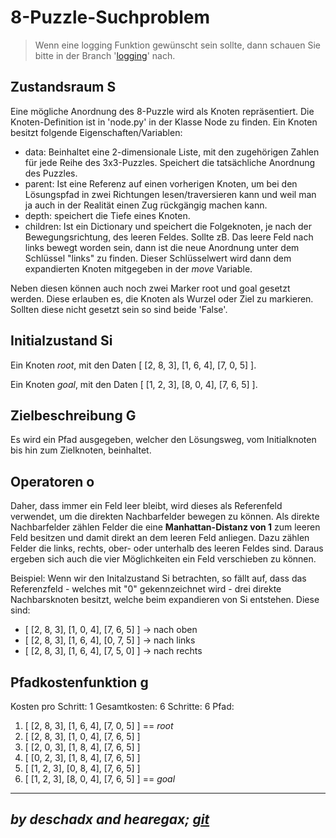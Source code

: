 # 8-Puzzle-Suchproblem


> Wenn eine logging Funktion gewünscht sein sollte, dann schauen Sie bitte in der Branch '[logging](https://github.com/Ageneh/ki/tree/logging)' nach.


## Zustandsraum S
Eine mögliche Anordnung des 8-Puzzle wird als Knoten repräsentiert. Die Knoten-Definition ist in 'node.py' in der Klasse Node zu finden.
Ein Knoten besitzt folgende Eigenschaften/Variablen:
- data: Beinhaltet eine 2-dimensionale Liste, mit den zugehörigen Zahlen für jede Reihe des 3x3-Puzzles. Speichert die tatsächliche Anordnung des Puzzles.
- parent: Ist eine Referenz auf einen vorherigen Knoten, um bei den Lösungspfad in zwei Richtungen lesen/traversieren kann und weil man ja auch in der Realität einen Zug rückgängig machen kann.
- depth: speichert die Tiefe eines Knoten.
- children: Ist ein Dictionary und speichert die Folgeknoten, je nach der Bewegungsrichtung, des leeren Feldes. Sollte zB. Das leere Feld nach links bewegt worden sein, dann ist die neue Anordnung unter dem Schlüssel "links" zu finden. Dieser Schlüsselwert wird dann dem expandierten Knoten mitgegeben in der _move_ Variable.

Neben diesen können auch noch zwei Marker root und goal gesetzt werden. Diese erlauben es, die Knoten als Wurzel oder Ziel zu markieren. Sollten diese nicht gesetzt sein so sind beide 'False'.


## Initialzustand Si

Ein Knoten _root_, mit den Daten [ 
[2, 8, 3],
[1, 6, 4],
[7, 0, 5]
].

Ein Knoten _goal_, mit den Daten [
[1, 2, 3],
[8, 0, 4],
[7, 6, 5]
].


## Zielbeschreibung G
Es wird ein Pfad ausgegeben, welcher den Lösungsweg, vom Initialknoten bis hin zum Zielknoten, beinhaltet.


## Operatoren o

Daher, dass immer ein Feld leer bleibt, wird dieses als Referenfeld verwendet, um die direkten Nachbarfelder bewegen zu können. Als direkte Nachbarfelder zählen Felder die eine **Manhattan-Distanz von 1** zum leeren Feld besitzen und damit direkt an dem leeren Feld anliegen. Dazu zählen Felder die links, rechts, ober- oder unterhalb des leeren Feldes sind. Daraus ergeben sich auch die vier Möglichkeiten ein Feld verschieben zu können.

Beispiel:
Wenn wir den Initalzustand Si betrachten, so fällt auf, dass das Referenzfeld - welches mit "0" gekennzeichnet wird - drei direkte Nachbarsknoten besitzt, welche beim expandieren von Si entstehen.
Diese sind:
- [ [2, 8, 3], [1, 0, 4], [7, 6, 5] ] -> nach oben
- [ [2, 8, 3], [1, 6, 4], [0, 7, 5] ] -> nach links
- [ [2, 8, 3], [1, 6, 4], [7, 5, 0] ] -> nach rechts


## Pfadkostenfunktion g

Kosten pro Schritt: 1
Gesamtkosten: 6
Schritte: 6
Pfad:
1. [ [2, 8, 3], [1, 6, 4], [7, 0, 5] ]  == _root_
2. [ [2, 8, 3], [1, 0, 4], [7, 6, 5] ]
3. [ [2, 0, 3], [1, 8, 4], [7, 6, 5] ]
4. [ [0, 2, 3], [1, 8, 4], [7, 6, 5] ]
5. [ [1, 2, 3], [0, 8, 4], [7, 6, 5] ]
6. [ [1, 2, 3], [8, 0, 4], [7, 6, 5] ] == _goal_



---
## *by deschadx and hearegax; [git](https://github.com/Ageneh/ki)*
